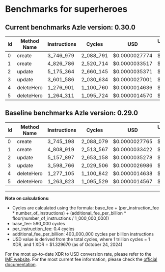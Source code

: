 # Benchmarks for superheroes

## Current benchmarks Azle version: 0.30.0

| Id  | Method Name | Instructions | Cycles    | USD           | USD/Million Calls | Change                           |
| --- | ----------- | ------------ | --------- | ------------- | ----------------- | -------------------------------- |
| 0   | create      | 3_746_979    | 2_088_791 | $0.0000027774 | $2.77             | <font color="red">+1_781</font>  |
| 1   | create      | 4_826_786    | 2_520_714 | $0.0000033517 | $3.35             | <font color="red">+17_867</font> |
| 2   | update      | 5_175_364    | 2_660_145 | $0.0000035371 | $3.53             | <font color="red">+17_467</font> |
| 3   | update      | 3_601_586    | 2_030_634 | $0.0000027001 | $2.70             | <font color="red">+2_820</font>  |
| 4   | deleteHero  | 1_276_901    | 1_100_760 | $0.0000014636 | $1.46             | <font color="green">-204</font>  |
| 5   | deleteHero  | 1_264_311    | 1_095_724 | $0.0000014570 | $1.45             | <font color="red">+488</font>    |

## Baseline benchmarks Azle version: 0.29.0

| Id  | Method Name | Instructions | Cycles    | USD           | USD/Million Calls |
| --- | ----------- | ------------ | --------- | ------------- | ----------------- |
| 0   | create      | 3_745_198    | 2_088_079 | $0.0000027765 | $2.77             |
| 1   | create      | 4_808_919    | 2_513_567 | $0.0000033422 | $3.34             |
| 2   | update      | 5_157_897    | 2_653_158 | $0.0000035278 | $3.52             |
| 3   | update      | 3_598_766    | 2_029_506 | $0.0000026986 | $2.69             |
| 4   | deleteHero  | 1_277_105    | 1_100_842 | $0.0000014638 | $1.46             |
| 5   | deleteHero  | 1_263_823    | 1_095_529 | $0.0000014567 | $1.45             |

---

**Note on calculations:**

- Cycles are calculated using the formula: base_fee + (per_instruction_fee \* number_of_instructions) + (additional_fee_per_billion \* floor(number_of_instructions / 1_000_000_000))
- base_fee: 590_000 cycles
- per_instruction_fee: 0.4 cycles
- additional_fee_per_billion: 400_000_000 cycles per billion instructions
- USD value is derived from the total cycles, where 1 trillion cycles = 1 XDR, and 1 XDR = $1.329670 (as of October 24, 2024)

For the most up-to-date XDR to USD conversion rate, please refer to the [IMF website](https://www.imf.org/external/np/fin/data/rms_sdrv.aspx).
For the most current fee information, please check the [official documentation](https://internetcomputer.org/docs/current/developer-docs/gas-cost#execution).
